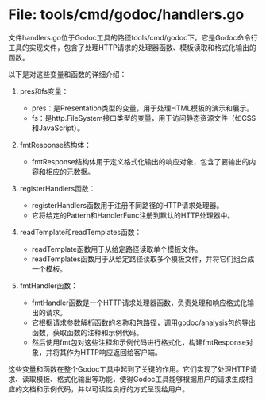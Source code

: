 # File: tools/cmd/godoc/handlers.go

文件handlers.go位于Godoc工具的路径tools/cmd/godoc下。它是Godoc命令行工具的实现文件，包含了处理HTTP请求的处理器函数、模板读取和格式化输出的函数。

以下是对这些变量和函数的详细介绍：

1. pres和fs变量：
   - pres：是Presentation类型的变量，用于处理HTML模板的演示和展示。
   - fs：是http.FileSystem接口类型的变量，用于访问静态资源文件（如CSS和JavaScript）。

2. fmtResponse结构体：
   - fmtResponse结构体用于定义格式化输出的响应对象，包含了要输出的内容和相应的元数据。

3. registerHandlers函数：
   - registerHandlers函数用于注册不同路径的HTTP请求处理器。
   - 它将给定的Pattern和HandlerFunc注册到默认的HTTP处理器中。

4. readTemplate和readTemplates函数：
   - readTemplate函数用于从给定路径读取单个模板文件。
   - readTemplates函数用于从给定路径读取多个模板文件，并将它们组合成一个模板。

5. fmtHandler函数：
   - fmtHandler函数是一个HTTP请求处理器函数，负责处理和响应格式化输出的请求。
   - 它根据请求参数解析函数的名称和包路径，调用godoc/analysis包的导出函数，获取函数的注释和示例代码。
   - 然后使用fmt包对这些注释和示例代码进行格式化，构建fmtResponse对象，并将其作为HTTP响应返回给客户端。

这些变量和函数在整个Godoc工具中起到了关键的作用。它们实现了处理HTTP请求、读取模板、格式化输出等功能，使得Godoc工具能够根据用户的请求生成相应的文档和示例代码，并以可读性良好的方式呈现给用户。

